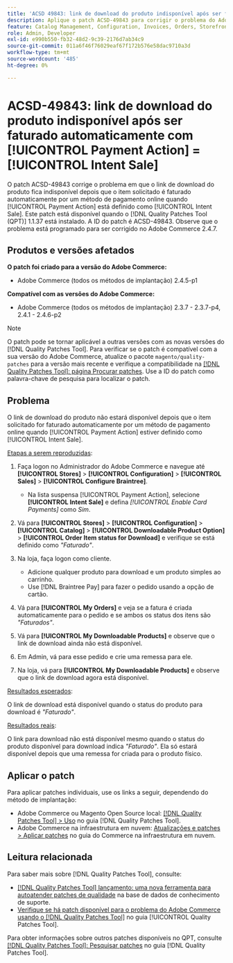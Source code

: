 ```yaml
---
title: 'ACSD 49843: link de download do produto indisponível após ser faturado automaticamente com [!UICONTROL Payment Action] = [!UICONTROL Intent Sale]'
description: Aplique o patch ACSD-49843 para corrigir o problema do Adobe Commerce em que o link de download do produto fica indisponível depois que o item solicitado é faturado automaticamente por um método de pagamento online quando [!UICONTROL Payment Action] está definido como [!UICONTROL Intent Sale].
feature: Catalog Management, Configuration, Invoices, Orders, Storefront
role: Admin, Developer
exl-id: e990b550-fb32-48d2-9c39-2176d7ab34c9
source-git-commit: 011a6f46f76029eaf67f172b576e58dac9710a3d
workflow-type: tm+mt
source-wordcount: '485'
ht-degree: 0%

---
```


# ACSD-49843: link de download do produto indisponível após ser faturado automaticamente com [!UICONTROL Payment Action] = [!UICONTROL Intent Sale]

O patch ACSD-49843 corrige o problema em que o link de download do produto fica indisponível depois que o item solicitado é faturado automaticamente por um método de pagamento online quando [!UICONTROL Payment Action] está definido como [!UICONTROL Intent Sale]. Este patch está disponível quando o [!DNL Quality Patches Tool (QPT)] 1.1.37 está instalado. A ID do patch é ACSD-49843. Observe que o problema está programado para ser corrigido no Adobe Commerce 2.4.7.

## Produtos e versões afetados

**O patch foi criado para a versão do Adobe Commerce:**

* Adobe Commerce (todos os métodos de implantação) 2.4.5-p1

**Compatível com as versões do Adobe Commerce:**

* Adobe Commerce (todos os métodos de implantação) 2.3.7 - 2.3.7-p4, 2.4.1 - 2.4.6-p2

>[!NOTE]
>
>O patch pode se tornar aplicável a outras versões com as novas versões do [!DNL Quality Patches Tool]. Para verificar se o patch é compatível com a sua versão do Adobe Commerce, atualize o pacote `magento/quality-patches` para a versão mais recente e verifique a compatibilidade na [[!DNL Quality Patches Tool]: página Procurar patches](https://experienceleague.adobe.com/tools/commerce-quality-patches/index.html). Use a ID do patch como palavra-chave de pesquisa para localizar o patch.

## Problema

O link de download do produto não estará disponível depois que o item solicitado for faturado automaticamente por um método de pagamento online quando [!UICONTROL Payment Action] estiver definido como [!UICONTROL Intent Sale].

<u>Etapas a serem reproduzidas</u>:

1. Faça logon no Administrador do Adobe Commerce e navegue até **[!UICONTROL Stores]** > **[!UICONTROL Configuration]** > **[!UICONTROL Sales]** > **[!UICONTROL Configure Braintree]**.

   * Na lista suspensa [!UICONTROL Payment Action], selecione **[!UICONTROL Intent Sale]** e defina *[!UICONTROL Enable Card Payments]* como *Sim*.

1. Vá para **[!UICONTROL Stores]** > **[!UICONTROL Configuration]** > **[!UICONTROL Catalog]** > **[!UICONTROL Downloadable Product Option]** > **[!UICONTROL Order Item status for Download]** e verifique se está definido como *&quot;Faturado&quot;*.
1. Na loja, faça logon como cliente.

   * Adicione qualquer produto para download e um produto simples ao carrinho.
   * Use [!DNL Braintree Pay] para fazer o pedido usando a opção de cartão.

1. Vá para **[!UICONTROL My Orders]** e veja se a fatura é criada automaticamente para o pedido e se ambos os status dos itens são *&quot;Faturados&quot;*.
1. Vá para **[!UICONTROL My Downloadable Products]** e observe que o link de download ainda não está disponível.
1. Em Admin, vá para esse pedido e crie uma remessa para ele.
1. Na loja, vá para **[!UICONTROL My Downloadable Products]** e observe que o link de download agora está disponível.

<u>Resultados esperados</u>:

O link de download está disponível quando o status do produto para download é *&quot;Faturado&quot;*.

<u>Resultados reais</u>:

O link para download não está disponível mesmo quando o status do produto disponível para download indica *&quot;Faturado&quot;*. Ela só estará disponível depois que uma remessa for criada para o produto físico.

## Aplicar o patch

Para aplicar patches individuais, use os links a seguir, dependendo do método de implantação:

* Adobe Commerce ou Magento Open Source local: [[!DNL Quality Patches Tool] > Uso](/help/tools/quality-patches-tool/usage.md) no guia [!DNL Quality Patches Tool].
* Adobe Commerce na infraestrutura em nuvem: [Atualizações e patches > Aplicar patches](https://experienceleague.adobe.com/docs/commerce-cloud-service/user-guide/develop/upgrade/apply-patches.html) no guia do Commerce na infraestrutura em nuvem.

## Leitura relacionada

Para saber mais sobre [!DNL Quality Patches Tool], consulte:

* [[!DNL Quality Patches Tool] lançamento: uma nova ferramenta para autoatender patches de qualidade](https://experienceleague.adobe.com/en/docs/commerce-operations/tools/quality-patches-tool/quality-patches-tool-to-self-serve-quality-patches) na base de dados de conhecimento de suporte.
* [Verifique se há patch disponível para o problema do Adobe Commerce usando o  [!DNL Quality Patches Tool]](/help/tools/quality-patches-tool/patches-available-in-qpt/check-patch-for-magento-issue-with-magento-quality-patches.md) no guia [!UICONTROL Quality Patches Tool].


Para obter informações sobre outros patches disponíveis no QPT, consulte [[!DNL Quality Patches Tool]: Pesquisar patches](https://experienceleague.adobe.com/tools/commerce-quality-patches/index.html) no guia [!DNL Quality Patches Tool].
